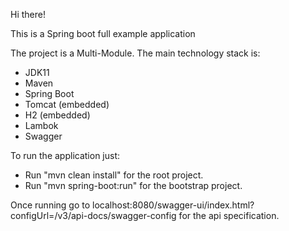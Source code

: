 Hi there!

This is a Spring boot full example application

The project is a Multi-Module. The main technology stack is:

- JDK11
- Maven
- Spring Boot
- Tomcat (embedded)
- H2 (embedded)
- Lambok
- Swagger

To run the application just:

- Run "mvn clean install" for the root project.
- Run "mvn spring-boot:run" for the bootstrap project.

Once running go to localhost:8080/swagger-ui/index.html?configUrl=/v3/api-docs/swagger-config for the api specification.
